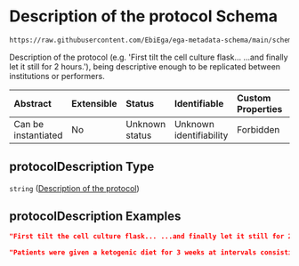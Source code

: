 # Description of the protocol Schema

```txt
https://raw.githubusercontent.com/EbiEga/ega-metadata-schema/main/schemas/EGA.protocol.json#/properties/protocolDescription
```

Description of the protocol (e.g. 'First tilt the cell culture flask... ...and finally let it still for 2 hours.'), being descriptive enough to be replicated between institutions or performers.

| Abstract            | Extensible | Status         | Identifiable            | Custom Properties | Additional Properties | Access Restrictions | Defined In                                                                       |
| :------------------ | :--------- | :------------- | :---------------------- | :---------------- | :-------------------- | :------------------ | :------------------------------------------------------------------------------- |
| Can be instantiated | No         | Unknown status | Unknown identifiability | Forbidden         | Allowed               | none                | [EGA.protocol.json\*](../../../schemas/EGA.protocol.json "open original schema") |

## protocolDescription Type

`string` ([Description of the protocol](ega-17-properties-description-of-the-protocol.md))

## protocolDescription Examples

```json
"First tilt the cell culture flask... ...and finally let it still for 2 hours."
```

```json
"Patients were given a ketogenic diet for 3 weeks at intervals consisting in..."
```

